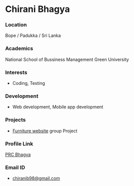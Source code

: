 # Chirani Bhagya

### Location

Bope / Padukka / Sri Lanka

### Academics

National School of Bussiness Management Green University

### Interests

- Coding, Testing

### Development

- Web development, Mobile app development

### Projects

- [Furniture website](https://github.com/DEA-Group-Project-2020/DEA_Furniture_Pro) group Project

### Profile Link

[PRC Bhagya](https://github.com/PRCBhagya)

### Email ID

- chiranib98@gmail.com

